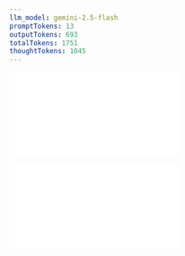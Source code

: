 ```yaml
---
llm_model: gemini-2.5-flash
promptTokens: 13
outputTokens: 693
totalTokens: 1751
thoughtTokens: 1045
---
```


![@](steps/prompt.cee6c76a.md)

![@](steps/response.2b149012.md)